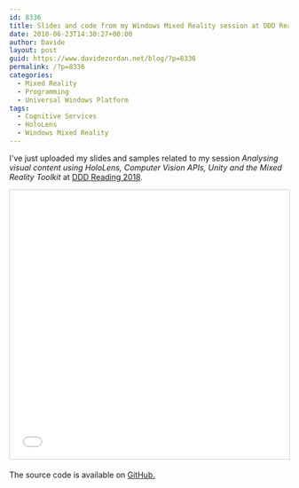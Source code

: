 ```yaml
---
id: 8336
title: Slides and code from my Windows Mixed Reality session at DDD Reading 2018
date: 2018-06-23T14:30:27+00:00
author: Davide
layout: post
guid: https://www.davidezordan.net/blog/?p=8336
permalink: /?p=8336
categories:
  - Mixed Reality
  - Programming
  - Universal Windows Platform
tags:
  - Cognitive Services
  - HoloLens
  - Windows Mixed Reality
---
```

<p style="text-align: left;">I've just uploaded my slides and samples related to my session <em>Analysing visual content using HoloLens, Computer Vision APIs, Unity and the Mixed Reality Toolkit&nbsp;</em>at <a href="https://www.developerdeveloperdeveloper.com/" target="_blank" rel="noopener">DDD Reading 2018</a>.</p>
<iframe width="595" height="485" style="border: 1px solid #CCC; border-width: 1px; margin-bottom: 5px; max-width: 100%;" src="//www.slideshare.net/slideshow/embed_code/key/Ltkbd4K5NXy6fJ" frameborder="0" marginwidth="0" marginheight="0" scrolling="no" allowfullscreen="allowfullscreen"> </iframe>

The source code is available on <a href="https://github.com/davidezordan/CognitiveServicesSamples" target="_blank" rel="noopener">GitHub.</a>